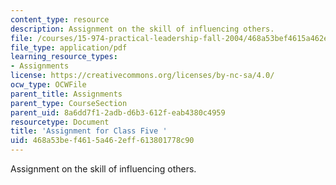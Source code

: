 ```yaml
---
content_type: resource
description: Assignment on the skill of influencing others.
file: /courses/15-974-practical-leadership-fall-2004/468a53bef4615a462eff613801778c90_4th_assignmt.pdf
file_type: application/pdf
learning_resource_types:
- Assignments
license: https://creativecommons.org/licenses/by-nc-sa/4.0/
ocw_type: OCWFile
parent_title: Assignments
parent_type: CourseSection
parent_uid: 8a6dd7f1-2adb-d6b3-612f-eab4380c4959
resourcetype: Document
title: 'Assignment for Class Five '
uid: 468a53be-f461-5a46-2eff-613801778c90
---
```

Assignment on the skill of influencing others.